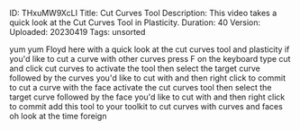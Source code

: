 ID: THxuMW9XcLI
Title: Cut Curves Tool
Description: This video takes a quick look at the Cut Curves Tool in Plasticity.
Duration: 40
Version: 
Uploaded: 20230419
Tags: unsorted

yum yum Floyd here with a quick look at
the cut curves tool and plasticity if
you'd like to cut a curve with other
curves press F on the keyboard type cut
and click cut curves to activate the
tool then select the target curve
followed by the curves you'd like to cut
with and then right click to commit to
cut a curve with the face activate the
cut curves tool then select the target
curve followed by the face you'd like to
cut with
and then right click to commit add this
tool to your toolkit to cut curves with
curves and faces oh look at the time
foreign
